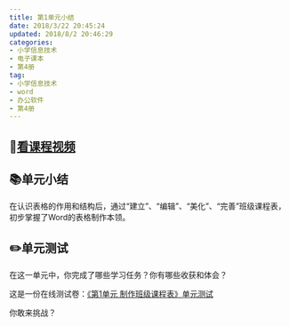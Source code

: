 ```yaml
---
title: 第1单元小结
date: 2018/3/22 20:45:24
updated: 2018/8/2 20:46:29
categories:
- 小学信息技术
- 电子课本
- 第4册
tag: 
- 小学信息技术
- word
- 办公软件
- 第4册
---
```

## 🎦[看课程视频](https://itdamo.ke.qq.com/)

## :books:单元小结

在认识表格的作用和结构后，通过“建立”、“编辑”、“美化”、“完善”班级课程表，初步掌握了Word的表格制作本领。

##  :pencil2:单元测试
在这一单元中，你完成了哪些学习任务？你有哪些收获和体会？

这是一份在线测试卷：[《第1单元 制作班级课程表》单元测试](https://ks.wjx.top/jq/21678113.aspx)

你敢来挑战？
